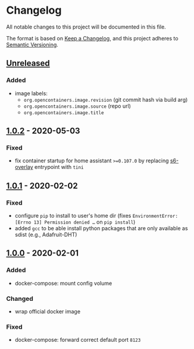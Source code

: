 # Changelog
All notable changes to this project will be documented in this file.

The format is based on [Keep a Changelog](https://keepachangelog.com/en/1.0.0/),
and this project adheres to [Semantic Versioning](https://semver.org/spec/v2.0.0.html).

## [Unreleased]
### Added
- image labels:
  - `org.opencontainers.image.revision` (git commit hash via build arg)
  - `org.opencontainers.image.source` (repo url)
  - `org.opencontainers.image.title`

## [1.0.2] - 2020-05-03
### Fixed
- fix container startup for home assistant `>=0.107.0`
  by replacing [s6-overlay](https://github.com/home-assistant/docker-base/pull/62) entrypoint with `tini`

## [1.0.1] - 2020-02-02
### Fixed
- configure `pip` to install to user's home dir
  (fixes `EnvironmentError: [Errno 13] Permission denied …` on `pip install`)
- added `gcc` to be able install python packages
  that are only available as sdist
  (e.g., Adafruit-DHT)

## [1.0.0] - 2020-02-01
### Added
- docker-compose: mount config volume

### Changed
- wrap official docker image

### Fixed
- docker-compose: forward correct default port `8123`

[Unreleased]: https://github.com/fphammerle/docker-home-assistant/compare/v1.0.2...master
[1.0.2]: https://github.com/fphammerle/docker-home-assistant/compare/v1.0.1...v1.0.2
[1.0.1]: https://github.com/fphammerle/docker-home-assistant/compare/v1.0.0...v1.0.1
[1.0.0]: https://github.com/fphammerle/docker-home-assistant/tree/v1.0.0
